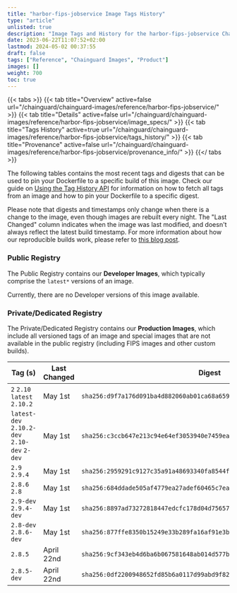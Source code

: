 ```yaml
---
title: "harbor-fips-jobservice Image Tags History"
type: "article"
unlisted: true
description: "Image Tags and History for the harbor-fips-jobservice Chainguard Image"
date: 2023-06-22T11:07:52+02:00
lastmod: 2024-05-02 00:37:55
draft: false
tags: ["Reference", "Chainguard Images", "Product"]
images: []
weight: 700
toc: true
---
```


{{< tabs >}}
{{< tab title="Overview" active=false url="/chainguard/chainguard-images/reference/harbor-fips-jobservice/" >}}
{{< tab title="Details" active=false url="/chainguard/chainguard-images/reference/harbor-fips-jobservice/image_specs/" >}}
{{< tab title="Tags History" active=true url="/chainguard/chainguard-images/reference/harbor-fips-jobservice/tags_history/" >}}
{{< tab title="Provenance" active=false url="/chainguard/chainguard-images/reference/harbor-fips-jobservice/provenance_info/" >}}
{{</ tabs >}}

The following tables contains the most recent tags and digests that can be used to pin your Dockerfile to a specific build of this image. Check our guide on [Using the Tag History API](/chainguard/chainguard-images/using-the-tag-history-api/) for information on how to fetch all tags from an image and how to pin your Dockerfile to a specific digest.

Please note that digests and timestamps only change when there is a change to the image, even though images are rebuilt every night. The "Last Changed" column indicates when the image was last modified, and doesn't always reflect the latest build timestamp. For more information about how our reproducible builds work, please refer to [this blog post](https://www.chainguard.dev/unchained/reproducing-chainguards-reproducible-image-builds).

### Public Registry
The Public Registry contains our **Developer Images**, which typically comprise the `latest*` versions of an image.

Currently, there are no Developer versions of this image available.

### Private/Dedicated Registry
The Private/Dedicated Registry contains our **Production Images**, which include all versioned tags of an image and special images that are not available in the public registry (including FIPS images and other custom builds).

| Tag (s)                                       | Last Changed | Digest                                                                    |
|-----------------------------------------------|--------------|---------------------------------------------------------------------------|
|  `2` `2.10` `latest` `2.10.2`                 | May 1st      | `sha256:d9f7a176d091ba4d882060ab01ca68a659126a623742415eba0c92f30b76ce34` |
|  `latest-dev` `2.10.2-dev` `2.10-dev` `2-dev` | May 1st      | `sha256:c3ccb647e213c94e64ef3053940e7459eae4817823709da1f040527691daeb31` |
|  `2.9` `2.9.4`                                | May 1st      | `sha256:2959291c9127c35a91a48693340fa8544f19adc4424353dd5fb28607dfe72e14` |
|  `2.8.6` `2.8`                                | May 1st      | `sha256:684ddade505af4779ea27adef60465c7eaaa4290582713f4f8802ae23e7ceb98` |
|  `2.9-dev` `2.9.4-dev`                        | May 1st      | `sha256:8897ad73272818447edcfc178d04d756573d3461c707732f9b15215b80b6f5b7` |
|  `2.8-dev` `2.8.6-dev`                        | May 1st      | `sha256:877ffe8350b15249e33b289fa16af91e3b0e3d3acef8386d906127a5b3e6946a` |
|  `2.8.5`                                      | April 22nd   | `sha256:9cf343eb4d6ba6b067581648ab014d577b045096efd23856f8ad032e7df50a00` |
|  `2.8.5-dev`                                  | April 22nd   | `sha256:0df2200948652fd85b6a0117d99abd9f82bc072c258af0e798db0a860ebd2e90` |

